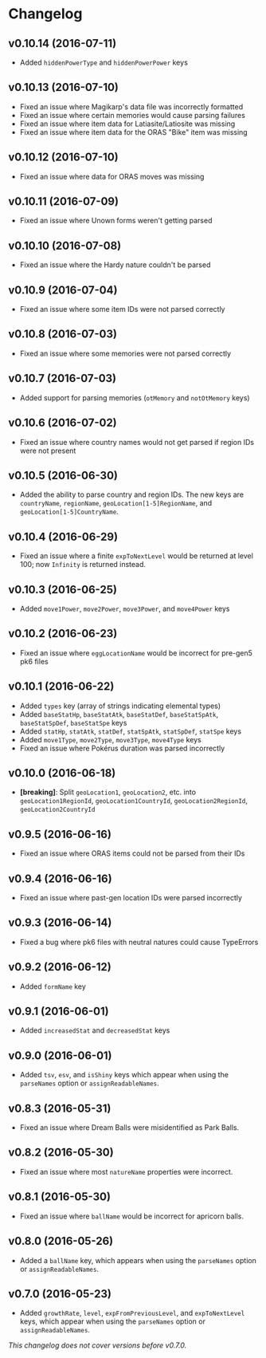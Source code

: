 # Changelog

## v0.10.14 (2016-07-11)

* Added `hiddenPowerType` and `hiddenPowerPower` keys

## v0.10.13 (2016-07-10)

* Fixed an issue where Magikarp's data file was incorrectly formatted
* Fixed an issue where certain memories would cause parsing failures
* Fixed an issue where item data for Latiasite/Latiosite was missing
* Fixed an issue where item data for the ORAS "Bike" item was missing

## v0.10.12 (2016-07-10)

* Fixed an issue where data for ORAS moves was missing

## v0.10.11 (2016-07-09)

* Fixed an issue where Unown forms weren't getting parsed

## v0.10.10 (2016-07-08)

* Fixed an issue where the Hardy nature couldn't be parsed

## v0.10.9 (2016-07-04)

* Fixed an issue where some item IDs were not parsed correctly

## v0.10.8 (2016-07-03)

* Fixed an issue where some memories were not parsed correctly

## v0.10.7 (2016-07-03)

* Added support for parsing memories (`otMemory` and `notOtMemory` keys)

## v0.10.6 (2016-07-02)

* Fixed an issue where country names would not get parsed if region IDs were not present

## v0.10.5 (2016-06-30)

* Added the ability to parse country and region IDs. The new keys are `countryName`, `regionName`, `geoLocation[1-5]RegionName`, and `geoLocation[1-5]CountryName`.

## v0.10.4 (2016-06-29)

* Fixed an issue where a finite `expToNextLevel` would be returned at level 100; now `Infinity` is returned instead.

## v0.10.3 (2016-06-25)

* Added `move1Power`, `move2Power`, `move3Power`, and `move4Power` keys

## v0.10.2 (2016-06-23)

* Fixed an issue where `eggLocationName` would be incorrect for pre-gen5 pk6 files

## v0.10.1 (2016-06-22)

* Added `types` key (array of strings indicating elemental types)
* Added `baseStatHp`, `baseStatAtk`, `baseStatDef`, `baseStatSpAtk`, `baseStatSpDef`, `baseStatSpe` keys
* Added `statHp`, `statAtk`, `statDef`, `statSpAtk`, `statSpDef`, `statSpe` keys
* Added `move1Type`, `move2Type`, `move3Type`, `move4Type` keys
* Fixed an issue where Pokérus duration was parsed incorrectly

## v0.10.0 (2016-06-18)

* **[breaking]**: Split `geoLocation1`, `geoLocation2`, etc. into `geoLocation1RegionId`, `geoLocation1CountryId`, `geoLocation2RegionId`, `geoLocation2CountryId`

## v0.9.5 (2016-06-16)

* Fixed an issue where ORAS items could not be parsed from their IDs

## v0.9.4 (2016-06-16)

* Fixed an issue where past-gen location IDs were parsed incorrectly

## v0.9.3 (2016-06-14)

* Fixed a bug where pk6 files with neutral natures could cause TypeErrors

## v0.9.2 (2016-06-12)

* Added `formName` key

## v0.9.1 (2016-06-01)

* Added `increasedStat` and `decreasedStat` keys

## v0.9.0 (2016-06-01)

* Added `tsv`, `esv`, and `isShiny` keys which appear when using the `parseNames` option or `assignReadableNames`.

## v0.8.3 (2016-05-31)

* Fixed an issue where Dream Balls were misidentified as Park Balls.

## v0.8.2 (2016-05-30)

* Fixed an issue where most `natureName` properties were incorrect.

## v0.8.1 (2016-05-30)

* Fixed an issue where `ballName` would be incorrect for apricorn balls.

## v0.8.0 (2016-05-26)

* Added a `ballName` key, which appears when using the `parseNames` option or `assignReadableNames`.

## v0.7.0 (2016-05-23)

* Added `growthRate`, `level`, `expFromPreviousLevel`, and `expToNextLevel` keys, which appear when using the `parseNames` option or `assignReadableNames`.

*This changelog does not cover versions before v0.7.0.*
